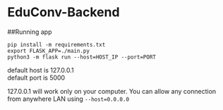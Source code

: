 # EduConv-Backend
##Running app
```  
pip install -m requirements.txt
export FLASK_APP=./main.py
python3 -m flask run --host=HOST_IP --port=PORT
```
  default host is 127.0.0.1  
  default port is 5000
  
127.0.0.1 will work only on your computer. You can allow any connection from anywhere LAN using `--host=0.0.0.0`
